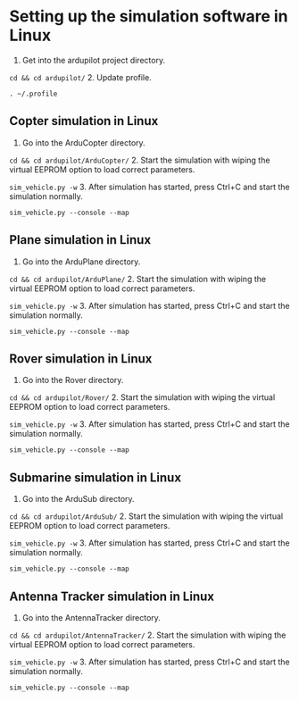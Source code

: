 # Setting up the simulation software in Linux
1. Get into the ardupilot project directory.

`cd && cd ardupilot/` 
2. Update profile.

`. ~/.profile`
## Copter simulation in Linux
1. Go into the ArduCopter directory.

`cd && cd ardupilot/ArduCopter/`
2. Start the simulation with wiping the virtual EEPROM option to load correct parameters.

`sim_vehicle.py -w`
3. After simulation has started, press Ctrl+C and start the simulation normally.

`sim_vehicle.py --console --map`
## Plane simulation in Linux
1. Go into the ArduPlane directory.

`cd && cd ardupilot/ArduPlane/`
2. Start the simulation with wiping the virtual EEPROM option to load correct parameters.

`sim_vehicle.py -w`
3. After simulation has started, press Ctrl+C and start the simulation normally.

`sim_vehicle.py --console --map`
## Rover simulation in Linux
1. Go into the Rover directory.

`cd && cd ardupilot/Rover/`
2. Start the simulation with wiping the virtual EEPROM option to load correct parameters.

`sim_vehicle.py -w`
3. After simulation has started, press Ctrl+C and start the simulation normally.

`sim_vehicle.py --console --map`
## Submarine simulation in Linux
1. Go into the ArduSub directory.

`cd && cd ardupilot/ArduSub/`
2. Start the simulation with wiping the virtual EEPROM option to load correct parameters.

`sim_vehicle.py -w`
3. After simulation has started, press Ctrl+C and start the simulation normally.

`sim_vehicle.py --console --map`
## Antenna Tracker simulation in Linux
1. Go into the AntennaTracker directory.

`cd && cd ardupilot/AntennaTracker/`
2. Start the simulation with wiping the virtual EEPROM option to load correct parameters.

`sim_vehicle.py -w`
3. After simulation has started, press Ctrl+C and start the simulation normally.

`sim_vehicle.py --console --map`